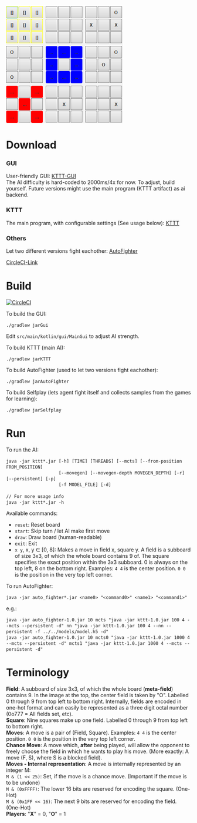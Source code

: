 ![kttt](kttt.png)

# Download

### GUI
User-friendly GUI: [KTTT-GUI](https://circleci-latest-artifact.herokuapp.com/hilbigan/KTTT/release/kttt-gui-1.0.jar)  
The AI difficulty is hard-coded to 2000ms/4x for now. To adjust, build yourself. Future versions might use the main program (KTTT artifact) as ai backend.

### KTTT
The main program, with configurable settings (See usage below): [KTTT](https://circleci-latest-artifact.herokuapp.com/hilbigan/KTTT/release/kttt-1.0.jar)

### Others
Let two different versions fight eachother: [AutoFighter](https://circleci-latest-artifact.herokuapp.com/hilbigan/KTTT/release/auto_fighter-1.0.jar)

[CircleCI-Link](https://circleci.com/gh/hilbigan/KTTT)

# Build

[![CircleCI](https://circleci.com/gh/hilbigan/KTTT/tree/master.svg?style=shield)](https://circleci.com/gh/hilbigan/KTTT/tree/master)

To build the GUI:
```
./gradlew jarGui
```
Edit ``src/main/kotlin/gui/MainGui`` to adjust AI strength.

To build KTTT (main AI):
```
./gradlew jarKTTT
```

To build AutoFighter (used to let two versions fight eachother):
```
./gradlew jarAutoFighter
```

To build Selfplay (lets agent fight itself and collects samples from the games for learning):
```
./gradlew jarSelfplay
```
# Run

To run the AI:
```
java -jar kttt*.jar [-h] [TIME] [THREADS] [--mcts] [--from-position FROM_POSITION]
                    [--movegen] [--movegen-depth MOVEGEN_DEPTH] [-r] [--persistent] [-p]
                    [-f MODEL_FILE] [-d]

// For more usage info
java -jar kttt*.jar -h
```
Available commands: 
- ``reset``: Reset board
- ``start``: Skip turn / let AI make first move
- ``draw``: Draw board (human-readable)
- ``exit``: Exit
- ``x y``, x, y ∈ [0, 8]: Makes a move in field x, square y. A field is a subboard of size 3x3, of which the whole
board contains 9 of. The square specifies the exact position within the 3x3 subboard. 0 is always on the top left,
8 on the bottom right. Examples: ``4 4`` is the center position. ``0 0`` is the position in the very top left corner.

To run AutoFighter:
```
java -jar auto_fighter*.jar <name0> "<command0>" <name1> "<command1>"
```
e.g.:
```
java -jar auto_fighter-1.0.jar 10 mcts "java -jar kttt-1.0.jar 100 4 --mcts --persistent -d" nn "java -jar kttt-1.0.jar 100 4 --nn --persistent -f ../../models/model.h5 -d"
java -jar auto_fighter-1.0.jar 10 mcts0 "java -jar kttt-1.0.jar 1000 4 --mcts --persistent -d" mcts1 "java -jar kttt-1.0.jar 1000 4 --mcts --persistent -d"
```

# Terminology
**Field**: A subboard of size 3x3, of which the whole board (**meta-field**) contains 9. In the image at the top, the center
field is taken by "O". Labelled 0 through 9 from top left to bottom right. Internally, fields are encoded in one-hot
format and can easily be represented as a three digit octal number (0o777 = All fields set, etc).  
**Square**: Nine squares make up one field. Labelled 0 through 9 from top left to bottom right.  
**Moves**: A move is a pair of (Field, Square). Examples: ``4 4`` is the center position. ``0 0`` is the position in the very top left corner.  
**Chance Move**: A move which, **after** being played, will allow the opponent to freely choose the field in which he wants to play his move.
(More exactly: A move (F, S), where S is a blocked field).  
**Moves - Internal representation**: A move is internally represented by an integer M:  
``M & (1 << 25)``: Set, if the move is a chance move. (Important if the move is to be undone)  
``M & (0xFFFF)``: The lower 16 bits are reserved for encoding the square. (One-Hot)  
``M & (0x1FF << 16)``: The next 9 bits are reserved for encoding the field. (One-Hot)  
**Players**: "**X**" = 0, "**O**" = 1
